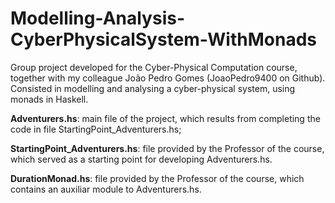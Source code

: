 # Modelling-Analysis-CyberPhysicalSystem-WithMonads
Group project developed for the Cyber-Physical Computation course, together with my colleague João Pedro Gomes (JoaoPedro9400 on Github). Consisted in modelling and analysing a cyber-physical system, using monads in Haskell.

**Adventurers.hs**: main file of the project, which results from completing the code in file StartingPoint_Adventurers.hs;

**StartingPoint_Adventurers.hs**: file provided by the Professor of the course, which served as a starting point for developing Adventurers.hs.

**DurationMonad.hs**: file provided by the Professor of the course, which contains an auxiliar module to Adventurers.hs.
